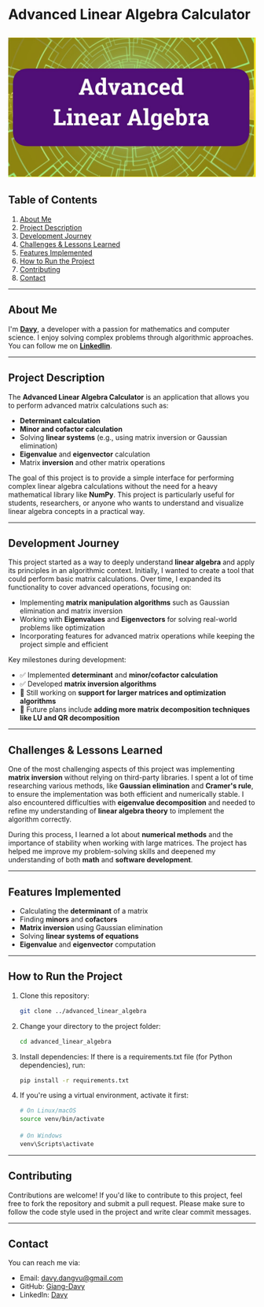 # **Advanced Linear Algebra Calculator**

![Screenshot](image/algebra.jpg)
---

## **Table of Contents**
1. [About Me](#about-me)
2. [Project Description](#project-description)
3. [Development Journey](#development-journey)
4. [Challenges & Lessons Learned](#challenges--lessons-learned)
5. [Features Implemented](#features-implemented)
6. [How to Run the Project](#how-to-run-the-project)
7. [Contributing](#contributing)
8. [Contact](#contact)
---

## **About Me**  
I'm **[Davy](https://github.com/Giang-Davy)**, a developer with a passion for mathematics and computer science. I enjoy solving complex problems through algorithmic approaches. You can follow me on **[Linkedlin](https://www.linkedin.com/in/davy-dang-vu-956059322/)**.

---

## **Project Description**  
The **Advanced Linear Algebra Calculator** is an application that allows you to perform advanced matrix calculations such as:

- **Determinant calculation**
- **Minor and cofactor calculation**
- Solving **linear systems** (e.g., using matrix inversion or Gaussian elimination)
- **Eigenvalue** and **eigenvector** calculation
- Matrix **inversion** and other matrix operations

The goal of this project is to provide a simple interface for performing complex linear algebra calculations without the need for a heavy mathematical library like **NumPy**. This project is particularly useful for students, researchers, or anyone who wants to understand and visualize linear algebra concepts in a practical way.

---

## **Development Journey**  
This project started as a way to deeply understand **linear algebra** and apply its principles in an algorithmic context. Initially, I wanted to create a tool that could perform basic matrix calculations. Over time, I expanded its functionality to cover advanced operations, focusing on:

- Implementing **matrix manipulation algorithms** such as Gaussian elimination and matrix inversion
- Working with **Eigenvalues** and **Eigenvectors** for solving real-world problems like optimization
- Incorporating features for advanced matrix operations while keeping the project simple and efficient

Key milestones during development:
- ✅ Implemented **determinant** and **minor/cofactor calculation**
- ✅ Developed **matrix inversion algorithms**
- 🔄 Still working on **support for larger matrices and optimization algorithms**
- 🚀 Future plans include **adding more matrix decomposition techniques like LU and QR decomposition**

---

## **Challenges & Lessons Learned**  
One of the most challenging aspects of this project was implementing **matrix inversion** without relying on third-party libraries. I spent a lot of time researching various methods, like **Gaussian elimination** and **Cramer's rule**, to ensure the implementation was both efficient and numerically stable. I also encountered difficulties with **eigenvalue decomposition** and needed to refine my understanding of **linear algebra theory** to implement the algorithm correctly.

During this process, I learned a lot about **numerical methods** and the importance of stability when working with large matrices. The project has helped me improve my problem-solving skills and deepened my understanding of both **math** and **software development**.

---

## **Features Implemented**
- Calculating the **determinant** of a matrix
- Finding **minors** and **cofactors**
- **Matrix inversion** using Gaussian elimination
- Solving **linear systems of equations**
- **Eigenvalue** and **eigenvector** computation

---
## **How to Run the Project**
1. Clone this repository:  
   ```bash
   git clone ../advanced_linear_algebra
   
2. Change your directory to the project folder:
   ```bash
   cd advanced_linear_algebra
3. Install dependencies:
   If there is a requirements.txt file (for Python dependencies), run:
   ```bash
   pip install -r requirements.txt
   
4. If you're using a virtual environment, activate it first:
   ```bash
   # On Linux/macOS
   source venv/bin/activate

   # On Windows
   venv\Scripts\activate
---

## **Contributing**
Contributions are welcome! If you'd like to contribute to this project, feel free to fork the repository and submit a pull request. Please make sure to follow the code style used in the project and write clear commit messages.

---

## **Contact**
You can reach me via:
- Email: davy.dangvu@gmail.com
- GitHub: [Giang-Davy](https://github.com/Giang-Davy)
- LinkedIn: [Davy](https://www.linkedin.com/in/davy-dang-vu-956059322/)
